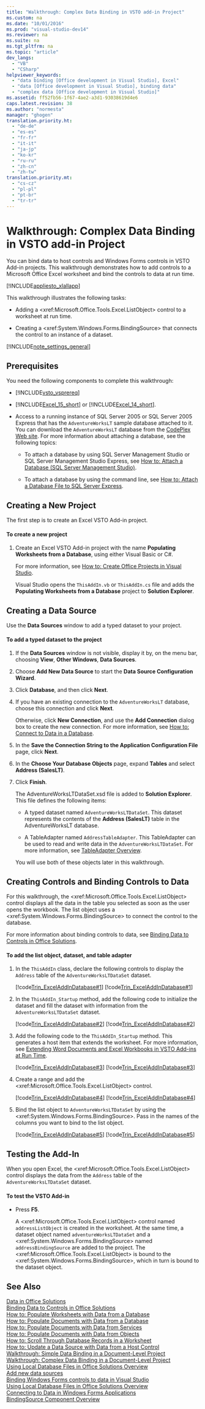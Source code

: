 ```yaml
---
title: "Walkthrough: Complex Data Binding in VSTO add-in Project"
ms.custom: na
ms.date: "10/01/2016"
ms.prod: "visual-studio-dev14"
ms.reviewer: na
ms.suite: na
ms.tgt_pltfrm: na
ms.topic: "article"
dev_langs: 
  - "VB"
  - "CSharp"
helpviewer_keywords: 
  - "data binding [Office development in Visual Studio], Excel"
  - "data [Office development in Visual Studio], binding data"
  - "complex data [Office development in Visual Studio]"
ms.assetid: ff52fb56-1f67-4ae2-a3d1-93038619d4e6
caps.latest.revision: 38
ms.author: "normesta"
manager: "ghogen"
translation.priority.ht: 
  - "de-de"
  - "es-es"
  - "fr-fr"
  - "it-it"
  - "ja-jp"
  - "ko-kr"
  - "ru-ru"
  - "zh-cn"
  - "zh-tw"
translation.priority.mt: 
  - "cs-cz"
  - "pl-pl"
  - "pt-br"
  - "tr-tr"
---
```

# Walkthrough: Complex Data Binding in VSTO add-in Project
  You can bind data to host controls and Windows Forms controls in VSTO Add-in projects. This walkthrough demonstrates how to add controls to a Microsoft Office Excel worksheet and bind the controls to data at run time.  
  
 [!INCLUDE[appliesto_xlallapp](../VS_officedev/includes/appliesto_xlallapp_md.md)]  
  
 This walkthrough illustrates the following tasks:  
  
-   Adding a \<xref:Microsoft.Office.Tools.Excel.ListObject> control to a worksheet at run time.  
  
-   Creating a \<xref:System.Windows.Forms.BindingSource> that connects the control to an instance of a dataset.  
  
 [!INCLUDE[note_settings_general](../VS_officedev/includes/note_settings_general_md.md)]  
  
## Prerequisites  
 You need the following components to complete this walkthrough:  
  
-   [!INCLUDE[vsto_vsprereq](../VS_officedev/includes/vsto_vsprereq_md.md)]  
  
-   [!INCLUDE[Excel_15_short](../VS_officedev/includes/excel_15_short_md.md)] or [!INCLUDE[Excel_14_short](../VS_officedev/includes/excel_14_short_md.md)].  
  
-   Access to a running instance of SQL Server 2005 or SQL Server 2005 Express that has the `AdventureWorksLT` sample database attached to it. You can download the `AdventureWorksLT` database from the [CodePlex Web site](http://go.microsoft.com/fwlink/?LinkId=115611). For more information about attaching a database, see the following topics:  
  
    -   To attach a database by using SQL Server Management Studio or SQL Server Management Studio Express, see [How to: Attach a Database (SQL Server Management Studio)](assetId:///b4efb0ae-cfe6-4d81-a4b4-6e4916885caa).  
  
    -   To attach a database by using the command line, see [How to: Attach a Database File to SQL Server Express](assetId:///0f8e42b5-7a8c-4c30-8c98-7d2bdc8dcc68).  
  
## Creating a New Project  
 The first step is to create an Excel VSTO Add-in project.  
  
#### To create a new project  
  
1.  Create an Excel VSTO Add-in project with the name **Populating Worksheets from a Database**, using either Visual Basic or C#.  
  
     For more information, see [How to: Create Office Projects in Visual Studio](../VS_officedev/how-to--create-office-projects-in-visual-studio.md).  
  
     Visual Studio opens the `ThisAddIn.vb` or `ThisAddIn.cs` file and adds the **Populating Worksheets from a Database** project to **Solution Explorer**.  
  
## Creating a Data Source  
 Use the **Data Sources** window to add a typed dataset to your project.  
  
#### To add a typed dataset to the project  
  
1.  If the **Data Sources** window is not visible, display it by, on the menu bar, choosing **View**, **Other Windows**, **Data Sources**.  
  
2.  Choose **Add New Data Source** to start the **Data Source Configuration Wizard**.  
  
3.  Click **Database**, and then click **Next**.  
  
4.  If you have an existing connection to the `AdventureWorksLT` database, choose this connection and click **Next**.  
  
     Otherwise, click **New Connection**, and use the **Add Connection** dialog box to create the new connection. For more information, see [How to: Connect to Data in a Database](../Topic/How%20to:%20Connect%20to%20Data%20in%20a%20Database.md).  
  
5.  In the **Save the Connection String to the Application Configuration File** page, click **Next**.  
  
6.  In the **Choose Your Database Objects** page, expand **Tables** and select **Address (SalesLT)**.  
  
7.  Click **Finish**.  
  
     The AdventureWorksLTDataSet.xsd file is added to **Solution Explorer**. This file defines the following items:  
  
    -   A typed dataset named `AdventureWorksLTDataSet`. This dataset represents the contents of the **Address (SalesLT)** table in the AdventureWorksLT database.  
  
    -   A TableAdapter named `AddressTableAdapter`. This TableAdapter can be used to read and write data in the `AdventureWorksLTDataSet`. For more information, see [TableAdapter Overview](../Topic/TableAdapter%20Overview.md).  
  
     You will use both of these objects later in this walkthrough.  
  
## Creating Controls and Binding Controls to Data  
 For this walkthrough, the \<xref:Microsoft.Office.Tools.Excel.ListObject> control displays all the data in the table you selected as soon as the user opens the workbook. The list object uses a \<xref:System.Windows.Forms.BindingSource> to connect the control to the database.  
  
 For more information about binding controls to data, see [Binding Data to Controls in Office Solutions](../VS_officedev/binding-data-to-controls-in-office-solutions.md).  
  
#### To add the list object, dataset, and table adapter  
  
1.  In the `ThisAddIn` class, declare the following controls to display the `Address` table of the `AdventureWorksLTDataSet` dataset.  
  
     [!code[Trin_ExcelAddInDatabase#1](../VS_officedev/codesnippet/CSharp/walkthrough--complex-data-binding-in-vsto-add-in-project_1.cs)]
[!code[Trin_ExcelAddInDatabase#1](../VS_officedev/codesnippet/VisualBasic/walkthrough--complex-data-binding-in-vsto-add-in-project_1.vb)]  
  
2.  In the `ThisAddIn_Startup` method, add the following code to initialize the dataset and fill the dataset with information from the `AdventureWorksLTDataSet` dataset.  
  
     [!code[Trin_ExcelAddInDatabase#2](../VS_officedev/codesnippet/CSharp/walkthrough--complex-data-binding-in-vsto-add-in-project_2.cs)]
[!code[Trin_ExcelAddInDatabase#2](../VS_officedev/codesnippet/VisualBasic/walkthrough--complex-data-binding-in-vsto-add-in-project_2.vb)]  
  
3.  Add the following code to the `ThisAddIn_Startup` method. This generates a host item that extends the worksheet. For more information, see [Extending Word Documents and Excel Workbooks in VSTO Add-ins at Run Time](../VS_officedev/extending-word-documents-and-excel-workbooks-in-vsto-add-ins-at-run-time.md).  
  
     [!code[Trin_ExcelAddInDatabase#3](../VS_officedev/codesnippet/CSharp/walkthrough--complex-data-binding-in-vsto-add-in-project_3.cs)]
[!code[Trin_ExcelAddInDatabase#3](../VS_officedev/codesnippet/VisualBasic/walkthrough--complex-data-binding-in-vsto-add-in-project_3.vb)]  
  
4.  Create a range and add the \<xref:Microsoft.Office.Tools.Excel.ListObject> control.  
  
     [!code[Trin_ExcelAddInDatabase#4](../VS_officedev/codesnippet/CSharp/walkthrough--complex-data-binding-in-vsto-add-in-project_4.cs)]
[!code[Trin_ExcelAddInDatabase#4](../VS_officedev/codesnippet/VisualBasic/walkthrough--complex-data-binding-in-vsto-add-in-project_4.vb)]  
  
5.  Bind the list object to `AdventureWorksLTDataSet` by using the \<xref:System.Windows.Forms.BindingSource>. Pass in the names of the columns you want to bind to the list object.  
  
     [!code[Trin_ExcelAddInDatabase#5](../VS_officedev/codesnippet/CSharp/walkthrough--complex-data-binding-in-vsto-add-in-project_5.cs)]
[!code[Trin_ExcelAddInDatabase#5](../VS_officedev/codesnippet/VisualBasic/walkthrough--complex-data-binding-in-vsto-add-in-project_5.vb)]  
  
## Testing the Add-In  
 When you open Excel, the \<xref:Microsoft.Office.Tools.Excel.ListObject> control displays the data from the `Address` table of the `AdventureWorksLTDataSet` dataset.  
  
#### To test the VSTO Add-in  
  
-   Press **F5**.  
  
     A \<xref:Microsoft.Office.Tools.Excel.ListObject> control named `addressListObject` is created in the worksheet. At the same time, a dataset object named `adventureWorksLTDataSet` and a \<xref:System.Windows.Forms.BindingSource> named `addressBindingSource` are added to the project. The \<xref:Microsoft.Office.Tools.Excel.ListObject> is bound to the \<xref:System.Windows.Forms.BindingSource>, which in turn is bound to the dataset object.  
  
## See Also  
 [Data in Office Solutions](../VS_officedev/data-in-office-solutions.md)   
 [Binding Data to Controls in Office Solutions](../VS_officedev/binding-data-to-controls-in-office-solutions.md)   
 [How to: Populate Worksheets with Data from a Database](../VS_officedev/how-to--populate-worksheets-with-data-from-a-database.md)   
 [How to: Populate Documents with Data from a Database](../VS_officedev/how-to--populate-documents-with-data-from-a-database.md)   
 [How to: Populate Documents with Data from Services](../VS_officedev/how-to--populate-documents-with-data-from-services.md)   
 [How to: Populate Documents with Data from Objects](../VS_officedev/how-to--populate-documents-with-data-from-objects.md)   
 [How to: Scroll Through Database Records in a Worksheet](../VS_officedev/how-to--scroll-through-database-records-in-a-worksheet.md)   
 [How to: Update a Data Source with Data from a Host Control](../VS_officedev/how-to--update-a-data-source-with-data-from-a-host-control.md)   
 [Walkthrough: Simple Data Binding in a Document-Level Project](../VS_officedev/walkthrough--simple-data-binding-in-a-document-level-project.md)   
 [Walkthrough: Complex Data Binding in a Document-Level Project](../VS_officedev/walkthrough--complex-data-binding-in-a-document-level-project.md)   
 [Using Local Database Files in Office Solutions Overview](../VS_officedev/using-local-database-files-in-office-solutions-overview.md)   
 [Add new data sources](../Topic/Add%20new%20data%20sources.md)   
 [Binding Windows Forms controls to data in Visual Studio](../Topic/Binding%20Windows%20Forms%20controls%20to%20data%20in%20Visual%20Studio.md)   
 [Using Local Database Files in Office Solutions Overview](../VS_officedev/using-local-database-files-in-office-solutions-overview.md)   
 [Connecting to Data in Windows Forms Applications](../Topic/Connecting%20to%20Data%20in%20Windows%20Forms%20Applications.md)   
 [BindingSource Component Overview](../Topic/BindingSource%20Component%20Overview.md)  
  
  